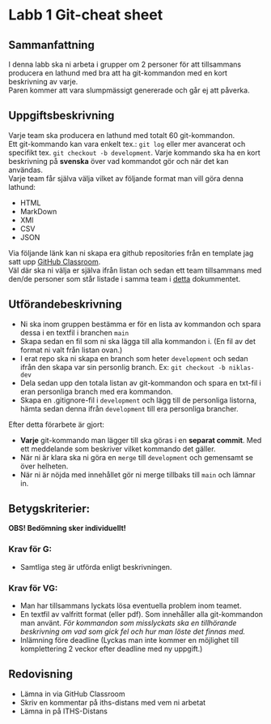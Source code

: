 # Labb 1 Git-cheat sheet

## Sammanfattning
I denna labb ska ni arbeta i grupper om 2 personer för att tillsammans </br> producera en lathund med bra att ha git-kommandon med en kort beskrivning av varje.</br>Paren kommer att vara slumpmässigt genererade och går ej att påverka. </br>

## Uppgiftsbeskrivning

Varje team ska producera en lathund med totalt 60 git-kommandon.</br>
Ett git-kommando kan vara enkelt tex.: `git log` eller mer avancerat och specifikt tex. `git checkout -b development`. Varje kommando ska ha en kort beskrivning på **svenska** över vad kommandot gör och när det kan användas.</br>
Varje team får själva välja vilket av följande format man vill göra denna lathund:
* HTML
* MarkDown
* XMl
* CSV
* JSON

Via följande länk kan ni skapa era github repositories från en template jag satt upp [GitHub Classroom](https://classroom.github.com/a/vpk2lsnb).</br> Väl där ska ni välja er själva ifrån listan och sedan ett team tillsammans med den/de personer som står listade i samma team i [detta](./../files/grupperLabb1.pdf) dokummentet.</br>

## Utförandebeskrivning
*  Ni ska inom gruppen bestämma er för en lista av kommandon och spara dessa i en textfil i branchen `main`
*  Skapa sedan en fil som ni ska lägga till alla kommandon i. (En fil av det format ni valt från listan ovan.)
* I erat repo ska ni skapa en branch som heter `development` och sedan ifrån den skapa var sin personlig branch. Ex: `git checkout -b niklas-dev`</br>
* Dela sedan upp den totala listan av git-kommandon och spara en txt-fil i eran personliga branch med era kommandon.
* Skapa en .gitignore-fil i `development` och lägg till de personliga listorna, hämta sedan denna ifrån `development` till era personliga brancher.
  
Efter detta förarbete är gjort:
* **Varje** git-kommando man lägger till ska göras i en **separat commit**. Med ett meddelande som beskriver vilket kommando det gäller.
* När ni är klara ska ni göra en `merge` till `development` och gemensamt se över helheten.
* När ni är nöjda med innehållet gör ni merge tillbaks till `main` och lämnar in.

## Betygskriterier:
**OBS! Bedömning sker individuellt!**
### Krav för G:
* Samtliga steg är utförda enligt beskrivningen.
### Krav för VG:
* Man har tillsammans lyckats lösa eventuella problem inom teamet.
* En textfil av valfritt format (eller pdf). Som innehåller alla git-kommandon man använt. _För kommandon som misslyckats ska en tillhörande beskrivning om vad som gick fel och hur man löste det finnas med._
* Inlämning före deadline (Lyckas man inte kommer en möjlighet till komplettering 2 veckor efter deadline med ny uppgift.)


## Redovisning
* Lämna in via GitHub Classroom
* Skriv en kommentar på iths-distans med vem ni arbetat
* Lämna in på ITHS-Distans
